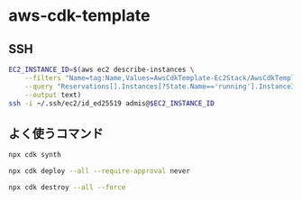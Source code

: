 # aws-cdk-template


## SSH
```bash
EC2_INSTANCE_ID=$(aws ec2 describe-instances \
    --filters "Name=tag:Name,Values=AwsCdkTemplate-Ec2Stack/AwsCdkTemplate-Ec2Stack-general_purpose_ec2" \
    --query "Reservations[].Instances[?State.Name=='running'].InstanceId[]" \
    --output text)
ssh -i ~/.ssh/ec2/id_ed25519 admis@$EC2_INSTANCE_ID
```

## よく使うコマンド

```bash
npx cdk synth
```
```bash
npx cdk deploy --all --require-approval never
```
```bash
npx cdk destroy --all --force
```